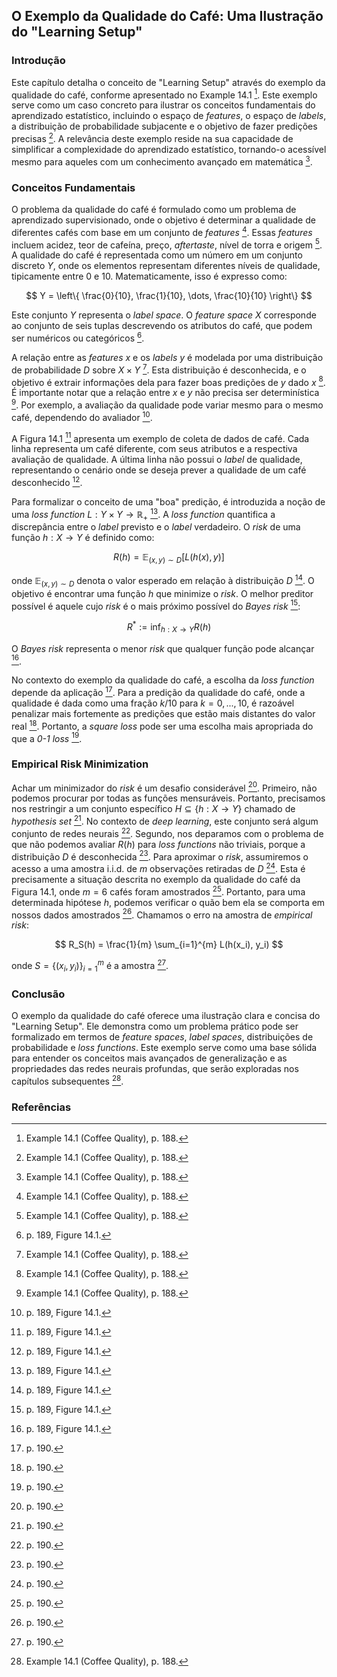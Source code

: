 ## O Exemplo da Qualidade do Café: Uma Ilustração do "Learning Setup"

### Introdução
Este capítulo detalha o conceito de "Learning Setup" através do exemplo da qualidade do café, conforme apresentado no Example 14.1 [^1]. Este exemplo serve como um caso concreto para ilustrar os conceitos fundamentais do aprendizado estatístico, incluindo o espaço de *features*, o espaço de *labels*, a distribuição de probabilidade subjacente e o objetivo de fazer predições precisas [^1]. A relevância deste exemplo reside na sua capacidade de simplificar a complexidade do aprendizado estatístico, tornando-o acessível mesmo para aqueles com um conhecimento avançado em matemática [^1].

### Conceitos Fundamentais

O problema da qualidade do café é formulado como um problema de aprendizado supervisionado, onde o objetivo é determinar a qualidade de diferentes cafés com base em um conjunto de *features* [^1]. Essas *features* incluem acidez, teor de cafeína, preço, *aftertaste*, nível de torra e origem [^1]. A qualidade do café é representada como um número em um conjunto discreto $Y$, onde os elementos representam diferentes níveis de qualidade, tipicamente entre 0 e 10. Matematicamente, isso é expresso como:

$$
Y = \left\{ \frac{0}{10}, \frac{1}{10}, \dots, \frac{10}{10} \right\}
$$

Este conjunto $Y$ representa o *label space*. O *feature space* $X$ corresponde ao conjunto de seis tuplas descrevendo os atributos do café, que podem ser numéricos ou categóricos [^2].

A relação entre as *features* $x$ e os *labels* $y$ é modelada por uma distribuição de probabilidade $D$ sobre $X \times Y$ [^1]. Esta distribuição é desconhecida, e o objetivo é extrair informações dela para fazer boas predições de $y$ dado $x$ [^1]. É importante notar que a relação entre $x$ e $y$ não precisa ser determinística [^1]. Por exemplo, a avaliação da qualidade pode variar mesmo para o mesmo café, dependendo do avaliador [^2].

A Figura 14.1 [^2] apresenta um exemplo de coleta de dados de café. Cada linha representa um café diferente, com seus atributos e a respectiva avaliação de qualidade. A última linha não possui o *label* de qualidade, representando o cenário onde se deseja prever a qualidade de um café desconhecido [^2].

Para formalizar o conceito de uma "boa" predição, é introduzida a noção de uma *loss function* $L: Y \times Y \rightarrow \mathbb{R}_+$ [^2]. A *loss function* quantifica a discrepância entre o *label* previsto e o *label* verdadeiro. O *risk* de uma função $h: X \rightarrow Y$ é definido como:

$$
R(h) = \mathbb{E}_{(x,y) \sim D} [L(h(x), y)]
$$

onde $\mathbb{E}_{(x,y) \sim D}$ denota o valor esperado em relação à distribuição $D$ [^2]. O objetivo é encontrar uma função $h$ que minimize o *risk*. O melhor preditor possível é aquele cujo *risk* é o mais próximo possível do *Bayes risk* [^2]:

$$
R^* := \inf_{h: X \rightarrow Y} R(h)
$$

O *Bayes risk* representa o menor *risk* que qualquer função pode alcançar [^2].

No contexto do exemplo da qualidade do café, a escolha da *loss function* depende da aplicação [^3]. Para a predição da qualidade do café, onde a qualidade é dada como uma fração $k/10$ para $k = 0, ..., 10$, é razoável penalizar mais fortemente as predições que estão mais distantes do valor real [^3]. Portanto, a *square loss* pode ser uma escolha mais apropriada do que a *0-1 loss* [^3].

### Empirical Risk Minimization
Achar um minimizador do *risk* é um desafio considerável [^3]. Primeiro, não podemos procurar por todas as funções mensuráveis. Portanto, precisamos nos restringir a um conjunto específico $H \subseteq \{h: X \rightarrow Y\}$ chamado de *hypothesis set* [^3]. No contexto de *deep learning*, este conjunto será algum conjunto de redes neurais [^3]. Segundo, nos deparamos com o problema de que não podemos avaliar $R(h)$ para *loss functions* não triviais, porque a distribuição $D$ é desconhecida [^3]. Para aproximar o *risk*, assumiremos o acesso a uma amostra i.i.d. de $m$ observações retiradas de $D$ [^3]. Esta é precisamente a situação descrita no exemplo da qualidade do café da Figura 14.1, onde $m = 6$ cafés foram amostrados [^3]. Portanto, para uma determinada hipótese $h$, podemos verificar o quão bem ela se comporta em nossos dados amostrados [^3]. Chamamos o erro na amostra de *empirical risk*:

$$
R_S(h) = \frac{1}{m} \sum_{i=1}^{m} L(h(x_i), y_i)
$$

onde $S = \{(x_i, y_i)\}_{i=1}^{m}$ é a amostra [^3].

### Conclusão
O exemplo da qualidade do café oferece uma ilustração clara e concisa do "Learning Setup". Ele demonstra como um problema prático pode ser formalizado em termos de *feature spaces*, *label spaces*, distribuições de probabilidade e *loss functions*. Este exemplo serve como uma base sólida para entender os conceitos mais avançados de generalização e as propriedades das redes neurais profundas, que serão exploradas nos capítulos subsequentes [^1].

### Referências
[^1]: Example 14.1 (Coffee Quality), p. 188.
[^2]: p. 189, Figure 14.1.
[^3]: p. 190.
<!-- END -->